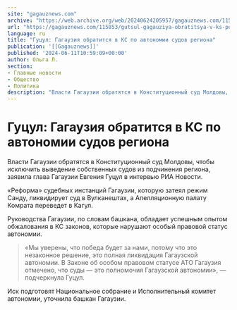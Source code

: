 ```yaml
---
site: "gagauznews.com"
archive: "https://web.archive.org/web/20240624205957/gagauznews.com/115853/gutsul-gagauziya-obratitsya-v-ks-po-avtonomii-sudov-regiona.html"
url: "https://gagauznews.com/115853/gutsul-gagauziya-obratitsya-v-ks-po-avtonomii-sudov-regiona.html"
language: ru
title: "Гуцул: Гагаузия обратится в КС по автономии судов региона"
publication: '[[Gagauznews]]'
published: '2024-06-11T10:59:09+00:00'
author: Ольга Л.
section:
- Главные новости
- Общество
- Политика
description: "Власти Гагаузии обратятся в Конституционный суд Молдовы, чтобы исключить выведение собственных судов из подчинения региона, заявила глава Гагаузии Евгения Гуцул в интервью РИА Новости. «Реформа» судебных инстанций Гагаузии, которую затеял режим Санду, ликвидирует суд в Вулканештах, а Апелляционную палату Комрата переведет в Кагул. Руководства Гагаузии, по словам башкана, обладает успешным опытом обжалования в КС законов, которые нарушают особый правовой статус автономии. «Мы уверены, что победа будет за нами, потому что это незаконное решение, это полная ликвидация Гагаузской автономии. В Законе об особом правовом статусе АТО Гагаузия отмечено, что суды — это полномочия Гагаузской автономии», — подчеркнула Гуцул. Иск подготовят Национальное […]"
---
```


# Гуцул: Гагаузия обратится в КС по автономии судов региона

Власти Гагаузии обратятся в Конституционный суд Молдовы, чтобы исключить выведение собственных судов из подчинения региона, заявила глава Гагаузии Евгения Гуцул в интервью РИА Новости.

«Реформа» судебных инстанций Гагаузии, которую затеял режим Санду, ликвидирует суд в Вулканештах, а Апелляционную палату Комрата переведет в Кагул.

Руководства Гагаузии, по словам башкана, обладает успешным опытом обжалования в КС законов, которые нарушают особый правовой статус автономии.

> «Мы уверены, что победа будет за нами, потому что это незаконное решение, это полная ликвидация Гагаузской автономии. В Законе об особом правовом статусе АТО Гагаузия отмечено, что суды — это полномочия Гагаузской автономии», — подчеркнула Гуцул.

Иск подготовят Национальное собрание и Исполнительный комитет автономии, уточнила башкан Гагаузии.